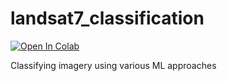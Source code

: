 # landsat7_classification

[![Open In Colab](https://colab.research.google.com/assets/colab-badge.svg)](https://colab.research.google.com/github/syerj/landsat7_classification/Unititled.ipynb)


Classifying imagery using various ML approaches
